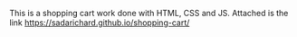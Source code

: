 This is a shopping cart work done with HTML, CSS and JS. Attached is the link https://sadarichard.github.io/shopping-cart/
